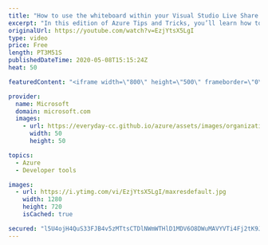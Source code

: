 ```yaml
---
title: "How to use the whiteboard within your Visual Studio Live Share experience | Azure Tips and Tricks"
excerpt: "In this edition of Azure Tips and Tricks, you’ll learn how to collaboratively draw on the whiteboard in real-time from within Visual Studio Code with Live Share Whiteboard extension.   For more tips and tricks, visit: https://aka.ms/azuretipsandtricks   Get started with 12 months of free services and"
originalUrl: https://youtube.com/watch?v=EzjYtsX5LgI
type: video
price: Free
length: PT3M51S
publishedDateTime: 2020-05-08T15:15:24Z
heat: 50

featuredContent: "<iframe width=\"800\" height=\"500\" frameborder=\"0\" src=\"https://www.youtube.com/embed/EzjYtsX5LgI\" allow=\"accelerometer; autoplay; encrypted-media; gyroscope; picture-in-picture\" allowfullscreen></iframe>"

provider:
  name: Microsoft
  domain: microsoft.com
  images:
    - url: https://everyday-cc.github.io/azure/assets/images/organizations/microsoft.com-50x50.jpg
      width: 50
      height: 50

topics:
  - Azure
  - Developer tools

images:
  - url: https://i.ytimg.com/vi/EzjYtsX5LgI/maxresdefault.jpg
    width: 1280
    height: 720
    isCached: true

secured: "l5U4ojH4QuS33FJB4v5zMTtsCTDlNWmWTHlD1MDV6O8DWuMAVYVTi4Fj2tK9JinbUPJ7kMfQXwUkQX+Tu/vPyVf/sxQa2wS6N+oiBm47RMlBHz6EEtqnf+zmK6TOqru0J9dqWrUuq5a6p6wqk/436Q78WdwdrrtsXPrLan0j5lIGyKrr+f5vwKwRnJB5f72dm8q8rkyMWF093fpxYGZvENwR+3hwfHRv/BDxvwn7HfBvxmB90qxZO9qTPlXeQqQT95m4SCFsie5acddDcAnibgexg2HbpiHvJ1XA90GTJDA/E90cX4gnN3wB8ezHGhoeOeBi2ZtVU54G502dWVdFfIjAB76/+LoG/5H1qvqiS8EnDNPRlrjkeN8S8kE/v4pk2yOpJ/6jnppKoA7t35t4k8Ho+rGAMPil0KF0PKP8drc=;R08UShHIg6tvUFBKUT6vSg=="
---
```


